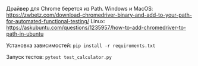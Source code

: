 Драйвер для Chrome берется из Path.
Windows и MacOS: https://zwbetz.com/download-chromedriver-binary-and-add-to-your-path-for-automated-functional-testing/
Linux: https://askubuntu.com/questions/1235957/how-to-add-chromedriver-to-path-in-ubuntu

Установка зависимостей:
`pip install -r requiroments.txt`

Запуск тестов: 
`pytest test_calculator.py`

